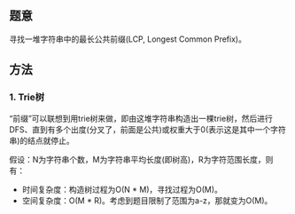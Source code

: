 ## 题意

寻找一堆字符串中的最长公共前缀(LCP, Longest Common Prefix)。

## 方法

### 1. Trie树

“前缀”可以联想到用trie树来做，即由这堆字符串构造出一棵trie树，然后进行DFS、直到有多个出度(分叉了，前面是公共)或权重大于0(表示这是其中一个字符串)的结点就停止。

假设：N为字符串个数，M为字符串平均长度(即树高)，R为字符范围长度，则有：

- 时间复杂度：构造树过程为O(N * M)，寻找过程为O(M)。
- 空间复杂度：O(M * R)。考虑到题目限制了范围为a-z，那就变为O(M)。

